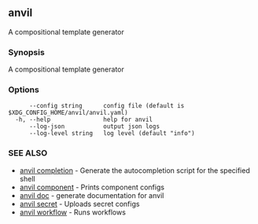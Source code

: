 ## anvil

A compositional template generator

### Synopsis

A compositional template generator

### Options

```
      --config string      config file (default is $XDG_CONFIG_HOME/anvil/anvil.yaml)
  -h, --help               help for anvil
      --log-json           output json logs
      --log-level string   log level (default "info")
```

### SEE ALSO

* [anvil completion](anvil_completion.md)	 - Generate the autocompletion script for the specified shell
* [anvil component](anvil_component.md)	 - Prints component configs
* [anvil doc](anvil_doc.md)	 - generate documentation for anvil
* [anvil secret](anvil_secret.md)	 - Uploads secret configs
* [anvil workflow](anvil_workflow.md)	 - Runs workflows

